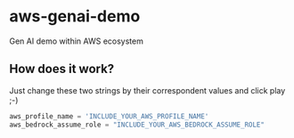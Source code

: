 # aws-genai-demo
Gen AI demo within AWS ecosystem

## How does it work?

Just change these two strings by their correspondent values and click play ;-)
```python
aws_profile_name = 'INCLUDE_YOUR_AWS_PROFILE_NAME'
aws_bedrock_assume_role = "INCLUDE_YOUR_AWS_BEDROCK_ASSUME_ROLE"
```

